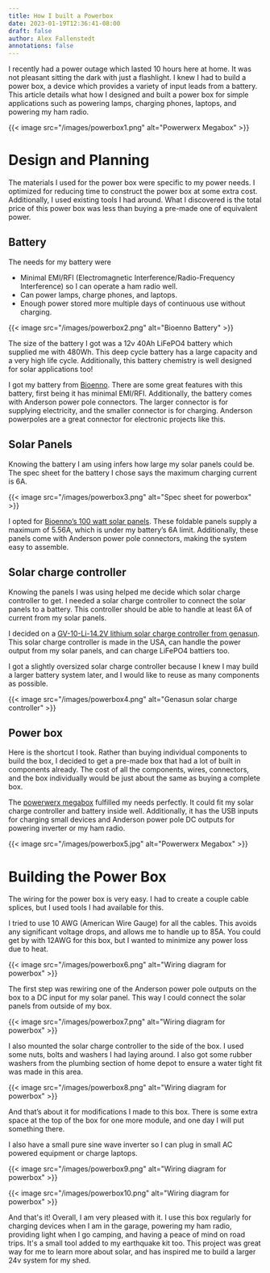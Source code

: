```yaml
---
title: How I built a Powerbox
date: 2023-01-19T12:36:41-08:00
draft: false
author: Alex Fallenstedt
annotations: false
---
```


I recently had a power outage which lasted 10 hours here at home. It was not pleasant sitting the dark with just a flashlight. I knew I had to build a power box, a device which provides a variety of input leads from a battery. This article details what how I designed and built a power box for simple applications such as powering lamps, charging phones, laptops, and powering my ham radio.

{{< image
src="/images/powerbox1.png"
alt="Powerwerx Megabox" >}}

# Design and Planning

The materials I used for the power box were specific to my power needs. I optimized for reducing time to construct the power box at some extra cost. Additionally, I used existing tools I had around. What I discovered is the total price of this power box was less than buying a pre-made one of equivalent power.

## Battery

The needs for my battery were

* Minimal EMI/RFI (Electromagnetic Interference/Radio-Frequency Interference) so I can operate a ham radio well.
* Can power lamps, charge phones, and laptops.
* Enough power stored more multiple days of continuous use without charging.


{{< image
src="/images/powerbox2.png"
alt="Bioenno Battery" >}}

The size of the battery I got was a 12v 40Ah LiFePO4 battery which supplied me with 480Wh. This deep cycle battery has a large capacity and a very high life cycle. Additionally, this battery chemistry is well designed for solar applications too!

I got my battery from [Bioenno](https://www.bioennopower.com/products/12v-40ah-lfp-battery-pvc-blf-1240a). There are some great features with this battery, first being it has minimal EMI/RFI. Additionally, the battery comes with Anderson power pole connectors. The larger connector is for supplying electricity, and the smaller connector is for charging. Anderson powerpoles are a great connector for electronic projects like this.

## Solar Panels

Knowing the battery I am using infers how large my solar panels could be. The spec sheet for the battery I chose says the maximum charging current is 6A. 

{{< image
src="/images/powerbox3.png"
alt="Spec sheet for powerbox" >}}

I opted for [Bioenno’s 100 watt solar panels](https://www.bioennopower.com/collections/solar-panels/products/bioenno-power-bsp-100-lite-model-100-watt-foldable-solar-panel). These foldable panels supply a maximum of 5.56A, which is under my battery’s 6A limit.  Additionally, these panels come with Anderson power pole connectors, making the system easy to assemble.


## Solar charge controller

Knowing the panels I was using helped me decide which solar charge controller to get. I needed a solar charge controller to connect the solar panels to a battery. This controller should be able to handle at least 6A of current from my solar panels.

I decided on a [GV-10-Li-14.2V lithium solar charge controller from genasun](https://sunforgellc.com/product/gv-10/). This solar charge controller is made in the USA, can handle the power output from my solar panels, and can charge LiFePO4 battiers too. 

I got a slightly oversized solar charge controller because I knew I may build a larger battery system later, and I would like to reuse as many components as possible.

{{< image
src="/images/powerbox4.png"
alt="Genasun solar charge controller" >}}

## Power box

Here is the shortcut I took. Rather than buying individual components to build the box, I decided to get a pre-made box that had a lot of built in components already. The cost of all the components, wires, connectors, and the box individually would be just about the same as buying a complete box. 

The [powerwerx megabox](https://powerwerx.com/megabox-portable-power-box-bioenno-batteries) fulfilled my needs perfectly. It could fit my solar charge controller and battery inside well. Additionally, it has the USB inputs for charging small devices and Anderson power pole DC outputs for powering inverter or my ham radio. 


{{< image
src="/images/powerbox5.jpg"
alt="Powerwerx Megabox" >}}


# Building the Power Box

The wiring for the power box is very easy. I had to create a couple cable splices, but I used tools I had available for this. 

I tried to use 10 AWG (American Wire Gauge) for all the cables. This avoids any significant voltage drops, and allows me to handle up to 85A. You could get by with 12AWG for this box, but I wanted to minimize any power loss due to heat.


{{< image
src="/images/powerbox6.png"
alt="Wiring diagram for powerbox" >}}

The first step was rewiring one of the Anderson power pole outputs on the box to a DC input for my solar panel. This way I could connect the solar panels from outside of my box.

{{< image
src="/images/powerbox7.png"
alt="Wiring diagram for powerbox" >}}


I also mounted the solar charge controller to the side of the box. I used some nuts, bolts and washers I had laying around. I also got some rubber washers from the plumbing section of home depot to ensure a water tight fit was made in this area. 

{{< image
src="/images/powerbox8.png"
alt="Wiring diagram for powerbox" >}}

And that’s about it for modifications I made to this box. There is some extra space at the top of the box for one more module, and one day I will put something there. 

I also have a small pure sine wave inverter so I can plug in small AC powered equipment or charge laptops.

{{< image
src="/images/powerbox9.png"
alt="Wiring diagram for powerbox" >}}


{{< image
src="/images/powerbox10.png"
alt="Wiring diagram for powerbox" >}}

And that's it! Overall, I am very pleased with it. I use this box regularly for charging devices when I am in the garage, powering my ham radio, providing light when I go camping, and having a peace of mind on road trips. It's a small tool added to my earthquake kit too. This project was great way for me to learn more about solar, and has inspired me to build a larger 24v system for my shed.
